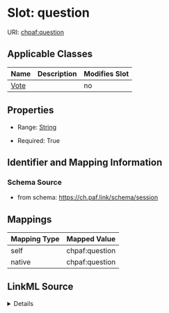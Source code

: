 

# Slot: question



URI: [chpaf:question](https://ch.paf.link/question)



<!-- no inheritance hierarchy -->





## Applicable Classes

| Name | Description | Modifies Slot |
| --- | --- | --- |
| [Vote](Vote.md) |  |  no  |







## Properties

* Range: [String](String.md)

* Required: True





## Identifier and Mapping Information







### Schema Source


* from schema: https://ch.paf.link/schema/session




## Mappings

| Mapping Type | Mapped Value |
| ---  | ---  |
| self | chpaf:question |
| native | chpaf:question |




## LinkML Source

<details>
```yaml
name: question
from_schema: https://ch.paf.link/schema/session
rank: 1000
slot_uri: chpaf:question
alias: question
domain_of:
- Vote
range: string
required: true

```
</details>